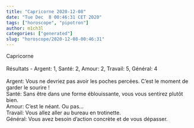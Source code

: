 ```yaml
---
title: "Capricorne 2020-12-08"
date: "Tue Dec  8 00:46:31 CET 2020"
tags: ["horoscope", "pipotron"]
author: m1ch3l
categories: ["generated"]
slug: "horoscope/2020-12-08-00:46:31"
---
```


Capricorne<br>
<br>
Résultats - Argent: 1, Santé: 2, Amour: 2, Travail: 5, Général: 4<br>
<br>
Argent:  Vous ne devriez pas avoir les poches percées. C’est le moment de garder le sourire !<br>
Santé:   Sans être dans une forme éblouissante, vous vous sentirez plutôt bien. <br>
Amour:   C’est le néant. Ou pas...<br>
Travail: Vous allez aller au bureau en trotinette. <br>
Général: Vous avez besoin d’action concrète et de vous dépasser.<br>
